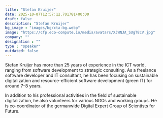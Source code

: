 ```yaml
---
title: "Stefan Kruijer"
date: 2025-10-07T12:57:12.701781+00:00
draft: false
description: "Stefan Kruijer"
bg_image : "images/bg/cta-bg.webp"
image: "https://cfp.eco-compute.io/media/avatars/XJWNJA_SUgT8cV.jpg"
company: ""
designation : ""
type : "speaker"
outdated: false
---
```


Stefan Kruijer has more than 25 years of experience in the ICT world, ranging from software development to strategic consulting. As a freelance software developer and IT consultant, he has been focusing on sustainable digitalization and resource-efficient software development (green IT) for around 7–8 years.

In addition to his professional activities in the field of sustainable digitalization, he also volunteers for various NGOs and working groups. He is co-coordinator of the germanwide Digital Expert Group of Scientists for Future.
